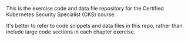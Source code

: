 This is the exercise code and data file repository for the Certified Kubernetes Security Specialist (CKS) course.

It's better to refer to code snippets and data files in this repo, rather than include large code sections in each 
chapter exercise.